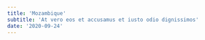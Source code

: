 ```yaml
---
title: 'Mozambique'
subtitle: 'At vero eos et accusamus et iusto odio dignissimos'
date: '2020-09-24'
---
```

